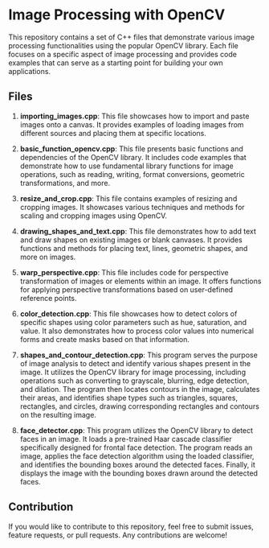 # Image Processing with OpenCV
This repository contains a set of C++ files that demonstrate various image processing functionalities using the popular OpenCV library. Each file focuses on a specific aspect of image processing and provides code examples that can serve as a starting point for building your own applications.

## Files
1. **importing_images.cpp**: This file showcases how to import and paste images onto a canvas. It provides examples of loading images from different sources and placing them at specific locations.

2. **basic_function_opencv.cpp**: This file presents basic functions and dependencies of the OpenCV library. It includes code examples that demonstrate how to use fundamental library functions for image operations, such as reading, writing, format conversions, geometric transformations, and more.

3. **resize_and_crop.cpp**: This file contains examples of resizing and cropping images. It showcases various techniques and methods for scaling and cropping images using OpenCV.

4. **drawing_shapes_and_text.cpp**: This file demonstrates how to add text and draw shapes on existing images or blank canvases. It provides functions and methods for placing text, lines, geometric shapes, and more on images.

5. **warp_perspective.cpp**: This file includes code for perspective transformation of images or elements within an image. It offers functions for applying perspective transformations based on user-defined reference points.

6. **color_detection.cpp**: This file showcases how to detect colors of specific shapes using color parameters such as hue, saturation, and value. It also demonstrates how to process color values into numerical forms and create masks based on that information.

7. **shapes_and_contour_detection.cpp**: This program serves the purpose of image analysis to detect and identify various shapes present in the image. It utilizes the OpenCV library for image processing, including operations such as converting to grayscale, blurring, edge detection, and dilation. The program then locates contours in the image, calculates their areas, and identifies shape types such as triangles, squares, rectangles, and circles, drawing corresponding rectangles and contours on the resulting image.

8. **face_detector.cpp**: This program utilizes the OpenCV library to detect faces in an image. It loads a pre-trained Haar cascade classifier specifically designed for frontal face detection. The program reads an image, applies the face detection algorithm using the loaded classifier, and identifies the bounding boxes around the detected faces. Finally, it displays the image with the bounding boxes drawn around the detected faces.

## Contribution
If you would like to contribute to this repository, feel free to submit issues, feature requests, or pull requests. Any contributions are welcome!
